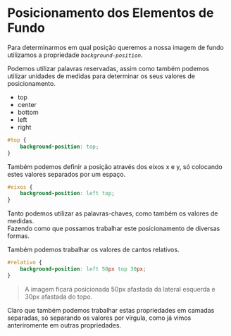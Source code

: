 # Posicionamento dos Elementos de Fundo
Para determinarmos em qual posição queremos a nossa imagem de fundo utilizamos a propriedade *`background-position`*.

Podemos utilizar palavras reservadas, assim como também podemos utilizar unidades de medidas para determinar os seus valores de posicionamento.
- top
- center
- bottom
- left
- right

```css
#top {
    background-position: top;
}
```
Também podemos definir a posição através dos eixos x e y, só colocando estes valores separados por um espaço.
```css
#eixos {
    background-position: left top;
}
```
Tanto podemos utilizar as palavras-chaves, como também os valores de medidas.  
Fazendo como que possamos trabalhar este posicionamento de diversas formas.

Também podemos trabalhar os valores de cantos relativos.
```css
#relativo {
    background-position: left 50px top 30px;
}
```
>A imagem ficará  posicionada 50px afastada da lateral esquerda e 30px afastada do topo.

Claro que também podemos trabalhar estas propriedades em camadas separadas, só separando os valores por vírgula, como já vimos anteriromente em outras propriedades.